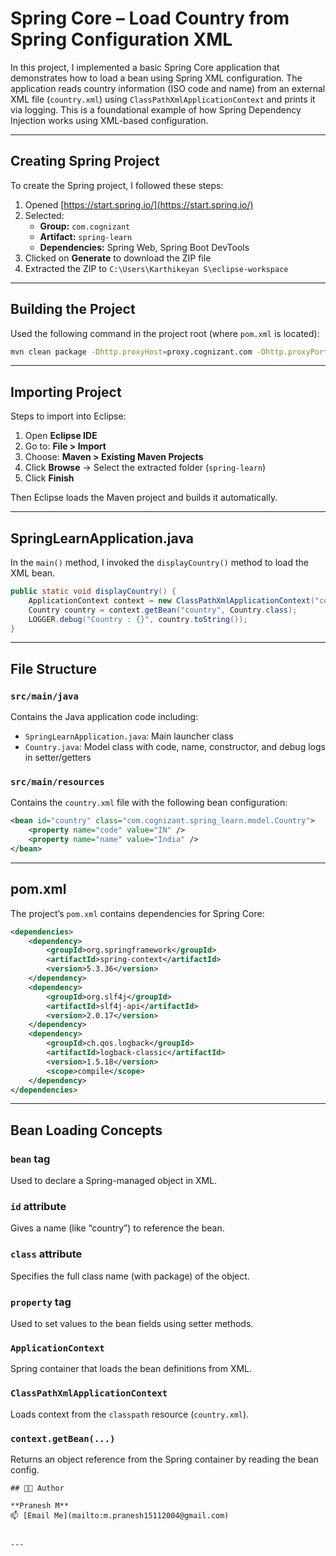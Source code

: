 
# Spring Core – Load Country from Spring Configuration XML

In this project, I implemented a basic Spring Core application that demonstrates how to load a bean using Spring XML configuration. The application reads country information (ISO code and name) from an external XML file (`country.xml`) using `ClassPathXmlApplicationContext` and prints it via logging. This is a foundational example of how Spring Dependency Injection works using XML-based configuration.

---

## Creating Spring Project

To create the Spring project, I followed these steps:

1. Opened [https://start.spring.io/](https://start.spring.io/)
2. Selected:
   - **Group:** `com.cognizant`
   - **Artifact:** `spring-learn`
   - **Dependencies:** Spring Web, Spring Boot DevTools
3. Clicked on **Generate** to download the ZIP file
4. Extracted the ZIP to `C:\Users\Karthikeyan S\eclipse-workspace`

---

## Building the Project

Used the following command in the project root (where `pom.xml` is located):

```bash
mvn clean package -Dhttp.proxyHost=proxy.cognizant.com -Dhttp.proxyPort=6050 -Dhttps.proxyHost=proxy.cognizant.com -Dhttps.proxyPort=6050 -Dhttp.proxyUser=123456
```

---


## Importing Project

Steps to import into Eclipse:

1. Open **Eclipse IDE**
2. Go to: **File > Import**
3. Choose: **Maven > Existing Maven Projects**
4. Click **Browse** → Select the extracted folder (`spring-learn`)
5. Click **Finish**

Then Eclipse loads the Maven project and builds it automatically.

---

## SpringLearnApplication.java

In the `main()` method, I invoked the `displayCountry()` method to load the XML bean.

```java
public static void displayCountry() {
    ApplicationContext context = new ClassPathXmlApplicationContext("country.xml");
    Country country = context.getBean("country", Country.class);
    LOGGER.debug("Country : {}", country.toString());
}
```
---

## File Structure

### `src/main/java`
Contains the Java application code including:
- `SpringLearnApplication.java`: Main launcher class
- `Country.java`: Model class with code, name, constructor, and debug logs in setter/getters

### `src/main/resources`
Contains the `country.xml` file with the following bean configuration:

```xml
<bean id="country" class="com.cognizant.spring_learn.model.Country">
    <property name="code" value="IN" />
    <property name="name" value="India" />
</bean>
```
---

## pom.xml

The project’s `pom.xml` contains dependencies for Spring Core:

```xml
<dependencies>
    <dependency>
        <groupId>org.springframework</groupId>
        <artifactId>spring-context</artifactId>
        <version>5.3.36</version>
    </dependency>
    <dependency>
        <groupId>org.slf4j</groupId>
        <artifactId>slf4j-api</artifactId>
        <version>2.0.17</version>
    </dependency>
    <dependency>
        <groupId>ch.qos.logback</groupId>
        <artifactId>logback-classic</artifactId>
        <version>1.5.18</version>
        <scope>compile</scope>
    </dependency>
</dependencies>
```

---

## Bean Loading Concepts

### `bean` tag
Used to declare a Spring-managed object in XML.

### `id` attribute
Gives a name (like “country”) to reference the bean.

### `class` attribute
Specifies the full class name (with package) of the object.

### `property` tag
Used to set values to the bean fields using setter methods.

### `ApplicationContext`
Spring container that loads the bean definitions from XML.

### `ClassPathXmlApplicationContext`
Loads context from the `classpath` resource (`country.xml`).

### `context.getBean(...)`
Returns an object reference from the Spring container by reading the bean config.
```
## 👨‍💻 Author

**Pranesh M**  
📫 [Email Me](mailto:m.pranesh15112004@gmail.com)


---